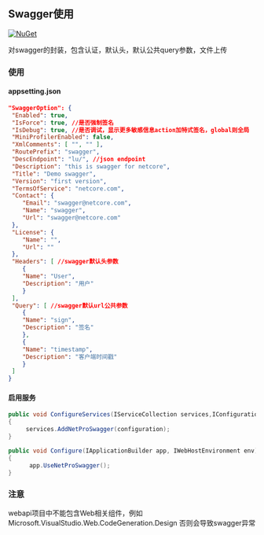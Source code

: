 
## Swagger使用
 [![NuGet](https://img.shields.io/nuget/v/NetPro.Swagger.svg)](https://nuget.org/packages/NetPro.Swagger)

对swagger的封装，包含认证，默认头，默认公共query参数，文件上传

### 使用

#### appsetting.json 

```json
"SwaggerOption": {
 "Enabled": true,
 "IsForce": true, //是否强制签名
 "IsDebug": true, //是否调试，显示更多敏感信息action加特式签名，global则全局
 "MiniProfilerEnabled": false,
 "XmlComments": [ "", "" ],
 "RoutePrefix": "swagger",
 "DescEndpoint": "lu/", //json endpoint
 "Description": "this is swagger for netcore",
 "Title": "Demo swagger",
 "Version": "first version",
 "TermsOfService": "netcore.com",
 "Contact": {
 	"Email": "swagger@netcore.com",
 	"Name": "swagger",
 	"Url": "swagger@netcore.com"
 },
 "License": {
 	"Name": "",
 	"Url": ""
 },
 "Headers": [ //swagger默认头参数
 	{
 	"Name": "User",
 	"Description": "用户"
 	}
 ],
 "Query": [ //swagger默认url公共参数
 	{
 	"Name": "sign",
 	"Description": "签名"
 	},
 	{
 	"Name": "timestamp",
 	"Description": "客户端时间戳"
 	}
 ]
}

```
#### 启用服务
```csharp
public void ConfigureServices(IServiceCollection services,IConfiguration configuration)
{
     services.AddNetProSwagger(configuration);
}

public void Configure(IApplicationBuilder app, IWebHostEnvironment env)
{
      app.UseNetProSwagger();
}
```

### 注意
webapi项目中不能包含Web相关组件，例如
Microsoft.VisualStudio.Web.CodeGeneration.Design
否则会导致swagger异常